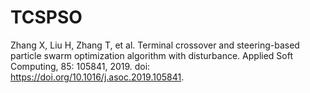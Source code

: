 # TCSPSO
Zhang X, Liu H, Zhang T, et al. Terminal crossover and steering-based particle swarm optimization algorithm with disturbance. Applied Soft Computing, 85: 105841, 2019. doi: https://doi.org/10.1016/j.asoc.2019.105841.
